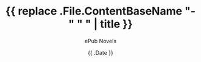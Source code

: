 ---
layout: "novel"
author: "ePub Novels"
title: '{{ replace .File.ContentBaseName "-" " " | title }}'
date: "{{ .Date }}"
image: "cover.webp"
draft: false
status: ["Completed"]
origin: ["Chinese Novels"]
alt_titles: ""
writer: [""]
translator: ""
chapter: 0
genres: [""]
tags: [""]
download: ""
description: ""
---